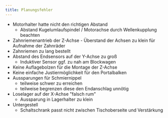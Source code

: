 ```yaml
---
title: Planungsfehler
---
```


* Motorhalter hatte nicht den richtigen Abstand
  * Abstand Kugelumlaufspindel / Motorachse durch Wellenkupplung beachten
* Zahnriemenantrieb der Z-Achse - Überstand der Achsen zu klein für Aufnahme der Zahnräder
* Zahnriemen zu lang bestellt
* Abstand des Endsensors auf der Y-Achse zu groß
  * Induktiver Sensor ggf. zu nah am Blockwagen
* Keine Auflagebolzen für die Montage der Z-Achse
* Keine einfache Justiermöglichkeit für den Portalbalken
* Aussparungen für Schmiernippel
  * teilweise schwer zu erreichen
  * teilweise begrenzen diese den Endanschlag unnötig
* Loselager auf der X-Achse "falsch rum"
  * Aussparung in Lagerhalter zu klein
* Untergestell
  * Schaltschrank passt nicht zwischen Tischoberseite und Verstärkung
